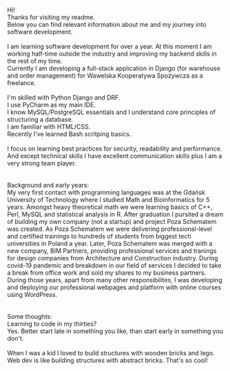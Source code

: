 Hi! <br>
Thanks for visiting my readme. <br>
Below you can find relevant information about me and my journey into software development. <br>
<br>
I am learning software development for over a year. At this moment I am working half-time outside the industry and improving my backend skills in the rest of my time. <br>
Currently I am developing a full-stack application in Django (for warehouse and order management) for Wawelska Kooperatywa Spożywcza as a freelance. <br>
<br>
I'm skilled with Python Django and DRF. <br>
I use PyCharm as my main IDE.<br>
I know MySQL/PostgreSQL essentials and I understand core principles of structuring a database. <br>
I am familiar with HTML/CSS. <br>
Recently I've learned Bash scritping basics. <br>
<br>
I focus on learning best practices for security, readability and performance. <br>
And except technical skills I have excellent communication skills plus I am a very strong team player. <br>
<br>
<br>
Background and early years:<br>
My very first contact with programming languages was at the Gdańsk University of Technology where I studied Math and Bioinformatics for 5 years. Amongst heavy theoretical math we were learning basics of C++, Perl, MySQL and statistical analysis in R. After graduation I pursited a dream of building my own company (not a startup) and project Poza Schematem was created. As Poza Schematem we were delivering professional-level and certified trainings to hundreds of students from biggest tech universities in Poland a year. Later, Poza Schematem was merged with a new company, BIM Partners, providing professional services and tranings for design companies from Architecture and Construction industry. During covid-19 pandemic and breakdown in our field of services I decided to take a break from office work and sold my shares to my business partners. During those years, apart from many other responsibilites, I was developing and deploying our professional webpages and platform with online courses using WordPress. <br>
<br>
<br>
Some thoughts:<br>
Learning to code in my thirties? <br>
Yes. Better start late in something you like, than start early in something you don't. <br>
<br>
When I was a kid I loved to build structures with wooden bricks and lego.<br>
Web dev is like building structures with abstract bricks. That's so cool! <br>

